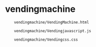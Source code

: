 # vendingmachine

        vendingmachine/VendingMachine.html
      
        vendingmachine/Vendingjavascript.js
      
        vendingmachine/Vendingcss.css
      
